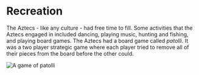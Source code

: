 # Recreation

The Aztecs - like any culture - had free time to fill. Some activities that the Aztecs engaged in included dancing, playing music, hunting and fishing, and playing board games. The Aztecs had a board game called _patolli_. It was a two player strategic game where each player tried to remove all of their pieces from the board before the other could.

![A game of patolli](https://otagomuseum.nz/assets/Uploads/_resampled/FillWzE5MjAsMTA4MF0/Macuilxochitl-Patolli.png)
